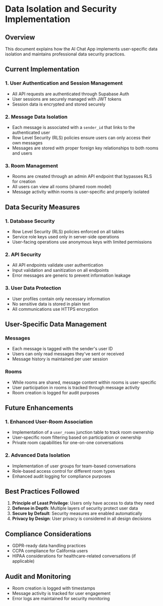 # Data Isolation and Security Implementation

## Overview

This document explains how the AI Chat App implements user-specific data isolation and maintains professional data security practices.

## Current Implementation

### 1. User Authentication and Session Management
- All API requests are authenticated through Supabase Auth
- User sessions are securely managed with JWT tokens
- Session data is encrypted and stored securely

### 2. Message Data Isolation
- Each message is associated with a `sender_id` that links to the authenticated user
- Row Level Security (RLS) policies ensure users can only access their own messages
- Messages are stored with proper foreign key relationships to both rooms and users

### 3. Room Management
- Rooms are created through an admin API endpoint that bypasses RLS for creation
- All users can view all rooms (shared room model)
- Message activity within rooms is user-specific and properly isolated

## Data Security Measures

### 1. Database Security
- Row Level Security (RLS) policies enforced on all tables
- Service role keys used only in server-side operations
- User-facing operations use anonymous keys with limited permissions

### 2. API Security
- All API endpoints validate user authentication
- Input validation and sanitization on all endpoints
- Error messages are generic to prevent information leakage

### 3. User Data Protection
- User profiles contain only necessary information
- No sensitive data is stored in plain text
- All communications use HTTPS encryption

## User-Specific Data Management

### Messages
- Each message is tagged with the sender's user ID
- Users can only read messages they've sent or received
- Message history is maintained per user session

### Rooms
- While rooms are shared, message content within rooms is user-specific
- User participation in rooms is tracked through message activity
- Room creation is logged for audit purposes

## Future Enhancements

### 1. Enhanced User-Room Association
- Implementation of a `user_rooms` junction table to track room ownership
- User-specific room filtering based on participation or ownership
- Private room capabilities for one-on-one conversations

### 2. Advanced Data Isolation
- Implementation of user groups for team-based conversations
- Role-based access control for different room types
- Enhanced audit logging for compliance purposes

## Best Practices Followed

1. **Principle of Least Privilege**: Users only have access to data they need
2. **Defense in Depth**: Multiple layers of security protect user data
3. **Secure by Default**: Security measures are enabled automatically
4. **Privacy by Design**: User privacy is considered in all design decisions

## Compliance Considerations

- GDPR-ready data handling practices
- CCPA compliance for California users
- HIPAA considerations for healthcare-related conversations (if applicable)

## Audit and Monitoring

- Room creation is logged with timestamps
- Message activity is tracked for user engagement
- Error logs are maintained for security monitoring